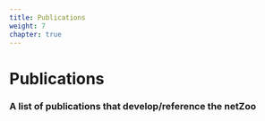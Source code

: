 ```yaml
---
title: Publications
weight: 7
chapter: true
---
```


# Publications

### A list of publications that develop/reference the netZoo
